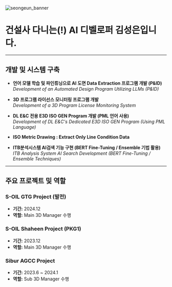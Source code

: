 
![seongeun_banner](https://github.com/user-attachments/assets/14dc9417-bdcd-4bab-b029-3265a4309d48)

# 건설사 다니는(!) AI 디벨로퍼 김성은입니다.
---

## 개발 및 시스템 구축

- **언어 모델 학습 및 파인튜닝으로 AI 도면 Data Extraction 프로그램 개발 (P&ID)**  
  _Development of an Automated Design Program Utilizing LLMs (P&ID)_

- **3D 프로그램 라이선스 모니터링 프로그램 개발**  
  _Development of a 3D Program License Monitoring System_

- **DL E&C 전용 E3D ISO GEN Program 개발 (PML 언어 사용)**  
  _Development of DL E&C's Dedicated E3D ISO GEN Program (Using PML Language)_

- **ISO Metric Drawing : Extract Only Line Condition Data**

- **ITB분석시스템 AI검색 기능 구현 (BERT Fine-Tuning / Ensemble 기법 활용)**  
  _ITB Analysis System AI Search Development (BERT Fine-Tuning / Ensemble Techniques)_


---

## 주요 프로젝트 및 역할

### S-OIL GTG Project (발전)
- **기간:** 2024.12  
- **역할:** Main 3D Manager 수행

### S-OIL Shaheen Project (PKG1)
- **기간:** 2023.12  
- **역할:** Main 3D Manager 수행

### Sibur AGCC Project
- **기간:** 2023.6 ~ 2024.1  
- **역할:** Sub 3D Manager 수행
